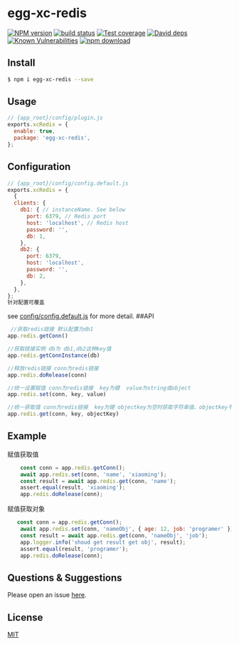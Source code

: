 # egg-xc-redis

[![NPM version][npm-image]][npm-url]
[![build status][travis-image]][travis-url]
[![Test coverage][codecov-image]][codecov-url]
[![David deps][david-image]][david-url]
[![Known Vulnerabilities][snyk-image]][snyk-url]
[![npm download][download-image]][download-url]

[npm-image]: https://img.shields.io/npm/v/egg-xc-redis.svg?style=flat-square
[npm-url]: https://npmjs.org/package/egg-xc-redis
[travis-image]: https://img.shields.io/travis/eggjs/egg-xc-redis.svg?style=flat-square
[travis-url]: https://travis-ci.org/eggjs/egg-xc-redis
[codecov-image]: https://img.shields.io/codecov/c/github/eggjs/egg-xc-redis.svg?style=flat-square
[codecov-url]: https://codecov.io/github/eggjs/egg-xc-redis?branch=master
[david-image]: https://img.shields.io/david/eggjs/egg-xc-redis.svg?style=flat-square
[david-url]: https://david-dm.org/eggjs/egg-xc-redis
[snyk-image]: https://snyk.io/test/npm/egg-xc-redis/badge.svg?style=flat-square
[snyk-url]: https://snyk.io/test/npm/egg-xc-redis
[download-image]: https://img.shields.io/npm/dm/egg-xc-redis.svg?style=flat-square
[download-url]: https://npmjs.org/package/egg-xc-redis

<!--
Description here.
-->

## Install

```bash
$ npm i egg-xc-redis --save
```

## Usage

```js
// {app_root}/config/plugin.js
exports.xcRedis = {
  enable: true,
  package: 'egg-xc-redis',
};
```

## Configuration

```js
// {app_root}/config/config.default.js
exports.xcRedis = {
  {
  clients: {
    db1: { // instanceName. See below
      port: 6379, // Redis port
      host: 'localhost', // Redis host
      password: '',
      db: 1,
    },
    db2: {
      port: 6379,
      host: 'localhost',
      password: '',
      db: 2,
    },
  },
};
针对配置可覆盖
```

see [config/config.default.js](config/config.default.js) for more detail.
##API
```js
 //获取redis链接 默认配置为db1
app.redis.getConn()

//获取链接实例 db为 db1,db2这种key值
app.redis.getConnInstance(db)

//释放redis链接 conn为redis链接
app.redis.doRelease(conn)

//统一设置赋值 conn为redis链接  key为键  value为string或object
app.redis.set(conn, key, value)

//统一获取值 conn为redis链接  key为键 objectkey为空时获取字符串值、objectkey不为空时获取为对象键对应的值
app.redis.get(conn, key, objectKey) 
 ```
## Example
赋值获取值
```js
    const conn = app.redis.getConn();
    await app.redis.set(conn, 'name', 'xiaoming');
    const result = await app.redis.get(conn, 'name');
    assert.equal(result, 'xiaoming');
    app.redis.doRelease(conn);
```
赋值获取对象
```js
   const conn = app.redis.getConn();
    await app.redis.set(conn, 'nameObj', { age: 12, job: 'programer' });
    const result = await app.redis.get(conn, 'nameObj', 'job');
    app.logger.info('shoud get result get obj', result);
    assert.equal(result, 'programer');
    app.redis.doRelease(conn);
```
## Questions & Suggestions

Please open an issue [here](https://github.com/eggjs/egg/issues).

## License

[MIT](LICENSE)
